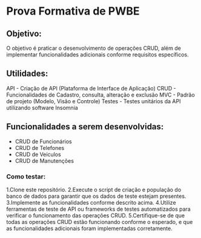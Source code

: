 # Prova Formativa de PWBE

## Objetivo:
O objetivo é praticar o desenvolvimento de operações CRUD, além de implementar funcionalidades adicionais conforme requisitos específicos.

## Utilidades:
API - Criação de API (Plataforma de Interface de Aplicação)
CRUD - Funcionalidades de Cadastro, consulta, alteração e exclusão
MVC - Padrão de projeto (Modelo, Visão e Controle)
Testes - Testes unitários da API utilizando software Insomnia

## Funcionalidades a serem desenvolvidas:
- CRUD de Funcionários
- CRUD de Telefones
- CRUD de Veículos
- CRUD de Manutenções

### Como testar:

1.Clone este repositório.
2.Execute o script de criação e população do banco de dados para garantir que os dados de teste estejam presentes.
3.Implemente as funcionalidades conforme descrito acima.
4.Utilize ferramentas de teste de API ou frameworks de testes automatizados para verificar o funcionamento das operações CRUD.
5.Certifique-se de que todas as operações CRUD estão funcionando conforme o esperado, e que as funcionalidades adicionais foram implementadas corretamente.
